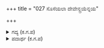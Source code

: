 +++
title = "027 ಸೊಸೆಯಲಾ ದೇವೇನ್ದ್ರಯೆನ್ನಯ"

+++

<details><summary>ಗದ್ಯ (ಕ.ಗ.ಪ) </summary>

27. “ದೇವೇಂದ್ರ ನಿನಗೆ ನಾನು ಸೊಸೆಯಲ್ಲವೆ? ನನ್ನ ಈ ದುಃಖ ಯಾರದು ? ಮೂರು ಲೋಕದ ಜೀವರ ಜೀವ ವಿಭ್ರಮಣ ಹಿರಿಯ ಮಾವನಾದ ಯಮನ ವಶವೇ ಅಲ್ಲವೆ ? ಎಲ್ಲರ ಉಸಿರು ನಿನ್ನ ಅಧೀನವಲ್ಲವೆ ಸಮೀರಣ, ಈ ದುವ್ರ್ಯಸನಿಗಳನ್ನು ಕೊಂಡಾಡುವರೆ, ನನಗೆ ಕರುಣೆ ತೋರಿ, ಅಶ್ವಿನೀದೇವತೆಗಳೆ, ಎಂದು ದ್ರೌಪದಿ ಹಲುಬಿದಳು
</details>

<details><summary>ಪದಾರ್ಥ (ಕ.ಗ.ಪ) </summary>

-
</details>
